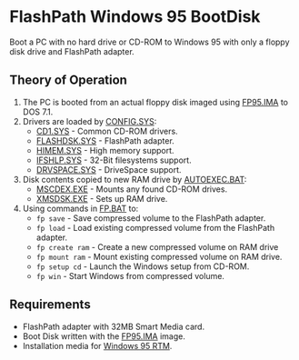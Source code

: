 # FlashPath Windows 95 BootDisk
Boot a PC with no hard drive or CD-ROM to Windows 95 with only a floppy disk drive and FlashPath adapter.

## Theory of Operation
1. The PC is booted from an actual floppy disk imaged using [FP95.IMA](FP95/FP95.IMA) to DOS 7.1.
2. Drivers are loaded by [CONFIG.SYS](FP95/DISK/CONFIG.SYS):
   - [CD1.SYS](FP95/DISK/CD1.SYS) - Common CD-ROM drivers.
   - [FLASHDSK.SYS](FP95/DISK/FLASHDSK.SYS) - FlashPath adapter.
   - [HIMEM.SYS](FP95/DISK/HIMEM.SYS) - High memory support.
   - [IFSHLP.SYS](FP95/DISK/IFSHLP.SYS) - 32-Bit filesystems support.
   - [DRVSPACE.SYS](FP95/DISK/DRVSPACE.SYS) - DriveSpace support.
3. Disk contents copied to new RAM drive by [AUTOEXEC.BAT](FP95/DISK/AUTOEXEC.BAT):
   - [MSCDEX.EXE](FP95/DISK/MSCDEX.EXE) - Mounts any found CD-ROM drives.
   - [XMSDSK.EXE](FP95/DISK/XMSDSK.EXE) - Sets up RAM drive.
4. Using commands in [FP.BAT](FP95/DISK/FP.BAT) to:
   - `fp save` - Save compressed volume to the FlashPath adapter.
   - `fp load` - Load existing compressed volume from the FlashPath adapter.
   - `fp create ram` - Create a new compressed volume on RAM drive
   - `fp mount ram` - Mount existing compressed volume on RAM drive.
   - `fp setup cd` - Launch the Windows setup from CD-ROM.
   - `fp win` - Start Windows from compressed volume.

## Requirements
- FlashPath adapter with 32MB Smart Media card.
- Boot Disk written with the [FP95.IMA](FP95/FP95.IMA) image.
- Installation media for [Windows 95 RTM](https://winworldpc.com/product/windows-95/rtm).
